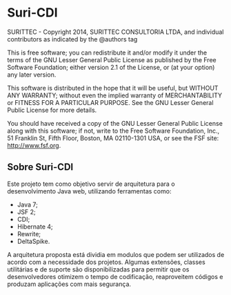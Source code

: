 Suri-CDI
========

SURITTEC - Copyright 2014, SURITTEC CONSULTORIA LTDA, and individual contributors as indicated by the @authors tag

This is free software; you can redistribute it and/or modify it under the terms of the GNU Lesser General Public License as published by the Free Software Foundation; either version 2.1 of the License, or (at your option) any later version.

This software is distributed in the hope that it will be useful, but WITHOUT ANY WARRANTY; without even the implied warranty of MERCHANTABILITY or FITNESS FOR A PARTICULAR PURPOSE. See the GNU Lesser General Public License for more details.

You should have received a copy of the GNU Lesser General Public License along with this software; if not, write to the Free Software Foundation, Inc., 51 Franklin St, Fifth Floor, Boston, MA 02110-1301 USA, or see the FSF site: http://www.fsf.org.

Sobre Suri-CDI
--------------

Este projeto tem como objetivo servir de arquitetura para o desenvolvimento Java web, utilizando ferramentas como:
* Java 7;
* JSF 2;
* CDI;
* Hibernate 4;
* Rewrite;
* DeltaSpike.

A arquitetura proposta está dividia em modulos que podem ser utilizados de acordo com a necessidade dos projetos. Algumas extensões, classes utilitárias e de suporte são disponibilizadas para permitir que os desenvolvedores otimizem o tempo de codificação, reaproveitem códigos e produzam aplicações com mais segurança.
